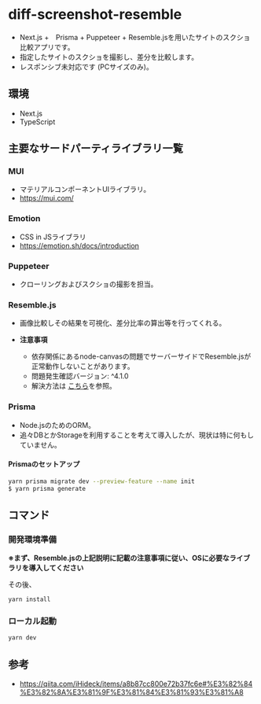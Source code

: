 # diff-screenshot-resemble
- Next.js +　Prisma + Puppeteer + Resemble.jsを用いたサイトのスクショ比較アプリです。
- 指定したサイトのスクショを撮影し、差分を比較します。
- レスポンシブ未対応です (PCサイズのみ)。

## 環境
- Next.js
- TypeScript

## 主要なサードパーティライブラリ一覧
### MUI
- マテリアルコンポーネントUIライブラリ。
- https://mui.com/

### Emotion
- CSS in JSライブラリ
- https://emotion.sh/docs/introduction

### Puppeteer
- クローリングおよびスクショの撮影を担当。

### Resemble.js
- 画像比較しその結果を可視化、差分比率の算出等を行ってくれる。

- **注意事項**
  - 依存関係にあるnode-canvasの問題でサーバーサイドでResemble.jsが正常動作しないことがあります。
  - 問題発生確認バージョン: ^4.1.0
  - 解決方法は [こちら](https://coneta.jp/article/e10b28ac-f8d5-4839-bb41-049de09eb8df/)を参照。

### Prisma
- Node.jsのためのORM。
- 追々DBとかStorageを利用することを考えて導入したが、現状は特に何もしていません。

#### Prismaのセットアップ

```zsh
yarn prisma migrate dev --preview-feature --name init
$ yarn prisma generate
```

## コマンド
### 開発環境準備
**※まず、Resemble.jsの上記説明に記載の注意事項に従い、OSに必要なライブラリを導入してください**

その後、
```zsh
yarn install
```

### ローカル起動
```zsh
yarn dev
```

## 参考
- https://qiita.com/iHideck/items/a8b87cc800e72b37fc6e#%E3%82%84%E3%82%8A%E3%81%9F%E3%81%84%E3%81%93%E3%81%A8